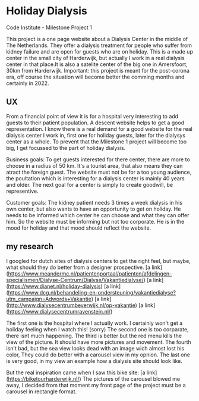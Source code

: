 # Holiday Dialysis
Code Institute - Milestone Project 1

This project is a one page website about a Dialysis Center in the middle of The Netherlands. They offer a dialysis treatment for people who suffer from kidney failure and are open for guests who are on holiday. This is a made up center in the small city of Harderwijk, but actually I work in a real dialysis center in that place.It is also a satelite center of the big one in Amersfoort, 30km from Harderwijk. Important: this project is meant for the post-corona era, off course the situation will become better the comming months and certainly in 2022.


## UX
From a financial point of view it is for a hospital very interesting to add guests to their patient population. A descent website helps to get a good representation.
I know there is a real demand for a good website for the real dialysis center I work in, first one for holiday guests, later for the dialysys center as a whole.
To prevent that the Milestone 1 project will become too big, I get focussed to the part of holiday dialysis.

Business goals:
To get guests interested for there center, there are more to choose in a radius of 50 km. It's a tourist area, that also means they can atract the foreign guest.
The website must not be for a too young audience, the poultation which is interesting for a dialysis center is mainly 40 years and older.
The next goal for a center is simply to create goodwill, be representive.

Customer goals:
The kidney patient needs 3 times a week dialysis in his own center, but also wants to have an opportunity to get on holiday.
He needs to be informed which center he can choose and what they can offer him. So the website must be informing but not too corporate. He is in the mood for holiday and that mood should reflect the website. 

## my research
I googled for dutch sites of dialysis centers to get the right feel, but maybe, what should they do better from a designer prospective. 
[a link] (https://www.meandermc.nl/patientenportaal/patienten/afdelingen-specialismen/Dialyse-Centrum/Dialyse/Vakantiedialyse/)
[a link] (https://www.dianet.nl/holiday-dialysis)
[a link] (https://www.dcg.nl/behandeling-en-ondersteuning/vakantiedialyse?utm_campaign=Adwords+Vakantie)
[a link] (http://www.dialysecentrumbeverwijk.nl/op-vakantie)
[a link] (https://www.dialysecentrumravenstein.nl/)

The first one is the hospital where I actually work. I certainly won't get a holiday feeling when I watch this! (sorry)
The second one is too corparate, there isnt much happening.
The third is better but the red menu kills the view of the picture. It should have more pictures and movement.
The fourth isn't bad, but the sea view looks dead with an image wich almost lost his color, They could do better with a carousel view in my opnion.
The last one is very good, in my view an example how a dialysis site should look like.

But the real inspiration came when I saw this bike site:
[a link] (https://biketourharderwijk.nl/)
The pictures of the carousel blowed me away, I decided from that moment my front page of the project must be a carousel in rectangle format.





